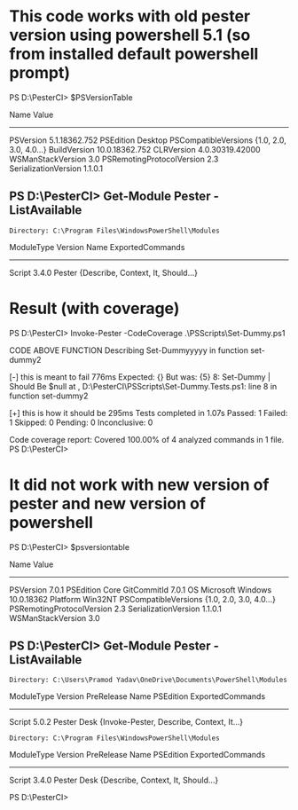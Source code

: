 # This code works with old pester version using powershell 5.1 (so from installed default powershell prompt)

PS D:\PesterCI> $PSVersionTable

Name                           Value
----                           -----
PSVersion                      5.1.18362.752
PSEdition                      Desktop
PSCompatibleVersions           {1.0, 2.0, 3.0, 4.0...}
BuildVersion                   10.0.18362.752
CLRVersion                     4.0.30319.42000
WSManStackVersion              3.0
PSRemotingProtocolVersion      2.3
SerializationVersion           1.1.0.1

## PS D:\PesterCI> Get-Module Pester -ListAvailable

    Directory: C:\Program Files\WindowsPowerShell\Modules


ModuleType Version    Name                                ExportedCommands
---------- -------    ----                                ----------------
Script     3.4.0      Pester                              {Describe, Context, It, Should...}


# Result (with coverage)
PS D:\PesterCI> Invoke-Pester -CodeCoverage .\PSScripts\Set-Dummy.ps1





CODE ABOVE FUNCTION
Describing Set-Dummyyyyy
in function set-dummy2
 
 [-] this is meant to fail 776ms
   Expected: {}
   But was:  {5}
   8:         Set-Dummy | Should Be $null
   at <ScriptBlock>, D:\PesterCI\PSScripts\Set-Dummy.Tests.ps1: line 8
in function set-dummy2
 
 [+] this is how it should be 295ms
Tests completed in 1.07s
Passed: 1 Failed: 1 Skipped: 0 Pending: 0 Inconclusive: 0

Code coverage report:
Covered 100.00% of 4 analyzed commands in 1 file.
PS D:\PesterCI>

#  It did not work with new version of pester and new version of powershell
PS D:\PesterCI> $psversiontable


Name                           Value
----                           -----
PSVersion                      7.0.1
PSEdition                      Core
GitCommitId                    7.0.1
OS                             Microsoft Windows 10.0.18362
Platform                       Win32NT
PSCompatibleVersions           {1.0, 2.0, 3.0, 4.0…}
PSRemotingProtocolVersion      2.3
SerializationVersion           1.1.0.1
WSManStackVersion              3.0

##  PS D:\PesterCI> Get-Module Pester -ListAvailable



    Directory: C:\Users\Pramod Yadav\OneDrive\Documents\PowerShell\Modules

ModuleType Version    PreRelease Name                                PSEdition ExportedCommands
---------- -------    ---------- ----                                --------- ----------------
Script     5.0.2                 Pester                              Desk      {Invoke-Pester, Describe, Context, It…}

    Directory: C:\Program Files\WindowsPowerShell\Modules

ModuleType Version    PreRelease Name                                PSEdition ExportedCommands
---------- -------    ---------- ----                                --------- ----------------
Script     3.4.0                 Pester                              Desk      {Describe, Context, It, Should…}

PS D:\PesterCI>